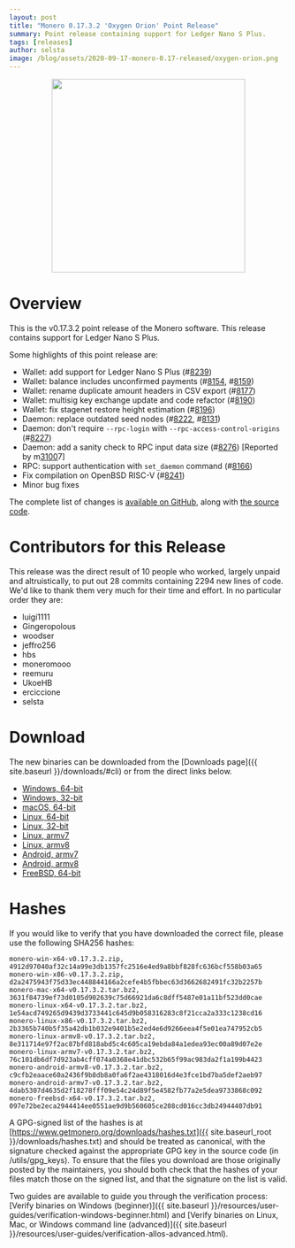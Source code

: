 ```yaml
---
layout: post
title: "Monero 0.17.3.2 'Oxygen Orion' Point Release"
summary: Point release containing support for Ledger Nano S Plus.
tags: [releases]
author: selsta
image: /blog/assets/2020-09-17-monero-0.17-released/oxygen-orion.png
---
```


<div align="center">
   <img src="{{ page.image }}" width="350px">
 </div>

# Overview

This is the v0.17.3.2 point release of the Monero software. This release contains support for Ledger Nano S Plus.

Some highlights of this point release are:

- Wallet: add support for Ledger Nano S Plus (#[8239](https://github.com/monero-project/monero/pull/8239))
- Wallet: balance includes unconfirmed payments (#[8154](https://github.com/monero-project/monero/pull/8154), #[8159](https://github.com/monero-project/monero/pull/8159))
- Wallet: rename duplicate amount headers in CSV export (#[8177](https://github.com/monero-project/monero/pull/8177))
- Wallet: multisig key exchange update and code refactor (#[8190](https://github.com/monero-project/monero/pull/8190))
- Wallet: fix stagenet restore height estimation (#[8196](https://github.com/monero-project/monero/pull/8196))
- Daemon: replace outdated seed nodes (#[8222](https://github.com/monero-project/monero/pull/8222), #[8131](https://github.com/monero-project/monero/pull/8131))
- Daemon: don't require `--rpc-login` with `--rpc-access-control-origins` (#[8227](https://github.com/monero-project/monero/pull/8227))
- Daemon: add a sanity check to RPC input data size (#[8276](https://github.com/monero-project/monero/pull/8276)) [Reported by m[3100](https://github.com/monero-project/monero/pull/3100)7]
- RPC: support authentication with `set_daemon` command (#[8166](https://github.com/monero-project/monero/pull/8166))
- Fix compilation on OpenBSD RISC-V (#[8241](https://github.com/monero-project/monero/pull/8241))
- Minor bug fixes

The complete list of changes is [available on GitHub](https://github.com/monero-project/monero/compare/v0.17.3.0...v0.17.3.2), along with [the source code](https://github.com/monero-project/monero/tree/v0.17.3.2).

# Contributors for this Release

This release was the direct result of 10 people who worked, largely unpaid and altruistically, to put out 28 commits containing 2294 new lines of code. We'd like to thank them very much for their time and effort. In no particular order they are:

- luigi1111
- Gingeropolous
- woodser
- jeffro256
- hbs
- moneromooo
- reemuru
- UkoeHB
- erciccione
- selsta

# Download

The new binaries can be downloaded from the [Downloads page]({{ site.baseurl }}/downloads/#cli) or from the direct links below.

- [Windows, 64-bit](https://downloads.getmonero.org/cli/monero-win-x64-v0.17.3.2.zip)
- [Windows, 32-bit](https://downloads.getmonero.org/cli/monero-win-x86-v0.17.3.2.zip)
- [macOS, 64-bit](https://downloads.getmonero.org/cli/monero-mac-x64-v0.17.3.2.tar.bz2)
- [Linux, 64-bit](https://downloads.getmonero.org/cli/monero-linux-x64-v0.17.3.2.tar.bz2)
- [Linux, 32-bit](https://downloads.getmonero.org/cli/monero-linux-x86-v0.17.3.2.tar.bz2)
- [Linux, armv7](https://downloads.getmonero.org/cli/monero-linux-armv7-v0.17.3.2.tar.bz2)
- [Linux, armv8](https://downloads.getmonero.org/cli/monero-linux-armv8-v0.17.3.2.tar.bz2)
- [Android, armv7](https://downloads.getmonero.org/cli/monero-android-armv7-v0.17.3.2.tar.bz2)
- [Android, armv8](https://downloads.getmonero.org/cli/monero-android-armv8-v0.17.3.2.tar.bz2)
- [FreeBSD, 64-bit](https://downloads.getmonero.org/cli/monero-freebsd-x64-v0.17.3.2.tar.bz2)

# Hashes

If you would like to verify that you have downloaded the correct file, please use the following SHA256 hashes:

```
monero-win-x64-v0.17.3.2.zip, 4912d97040af32c14a99e3db1357fc2516e4ed9a8bbf828fc636bcf558b03a65
monero-win-x86-v0.17.3.2.zip, d2a2475943f75d33ec448844166a2cefe4b5fbbec63d3662682491fc32b2257b
monero-mac-x64-v0.17.3.2.tar.bz2, 3631f84739ef73d0105d902639c75d66921da6c8dff5487e01a11bf523dd0cae
monero-linux-x64-v0.17.3.2.tar.bz2, 1e54acd749265d9439d3733441c645d9b058316283c8f21cca2a333c1238cd16
monero-linux-x86-v0.17.3.2.tar.bz2, 2b3365b740b5f35a42db1b032e9401b5e2ed4e6d9266eea4f5e01ea747952cb5
monero-linux-armv8-v0.17.3.2.tar.bz2, 8e311714e97f2ac87bfd818abd5c4c605ca19ebda84a1edea93ec00a89d07e2e
monero-linux-armv7-v0.17.3.2.tar.bz2, 76c101db6df7d923ab4cff074a0368e41dbc532b65f99ac983da2f1a199b4423
monero-android-armv8-v0.17.3.2.tar.bz2, c9cfb2eaace60a2436f9b8db8a0fa6f2ae4318016d4e3fce1bd7ba5def2aeb97
monero-android-armv7-v0.17.3.2.tar.bz2, 4dab5307d4635d2f18278fff09e54c24d89f5e4582fb77a2e5dea9733868c092
monero-freebsd-x64-v0.17.3.2.tar.bz2, 097e72be2eca2944414ee0551ae9d9b560605ce208cd016cc3db24944407db91
```

A GPG-signed list of the hashes is at [https://www.getmonero.org/downloads/hashes.txt]({{ site.baseurl_root }}/downloads/hashes.txt) and should be treated as canonical, with the signature checked against the appropriate GPG key in the source code (in /utils/gpg_keys). To ensure that the files you download are those originally posted by the maintainers, you should both check that the hashes of your files match those on the signed list, and that the signature on the list is valid.

Two guides are available to guide you through the verification process: [Verify binaries on Windows (beginner)]({{ site.baseurl }}/resources/user-guides/verification-windows-beginner.html) and [Verify binaries on Linux, Mac, or Windows command line (advanced)]({{ site.baseurl }}/resources/user-guides/verification-allos-advanced.html).
